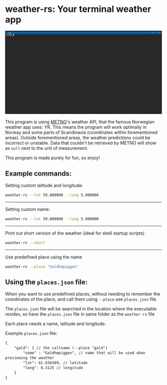 # weather-rs: Your terminal weather app 

<img src="video.gif" alt="video.gif" style="width: 700px;">

This program is using [METNO](https://en.wikipedia.org/wiki/Norwegian_Meteorological_Institute)'s weather API, that the famous Norwegian weather app uses: YR. 
This means the program will work optimally in Norway and some parts of Scandinavia (coordinates within forementioned areas). Outside forementioned areas, the weather predictions could be incorrect or unstable. Data that couldn't be retrieved by METNO will show as `null` next to the unit of measurement.

This program is made purely for fun, so enjoy!

## Example commands:

Setting custom latitude and longitude:
```sh
weather-rs --lat 59.000000 --long 5.000000
```
---
Setting custom name:
```sh
weather-rs --lat 59.000000 --long 5.000000
```
---
Print out short version of the weather (ideal for shell startup scripts)
```sh
weather-rs --short
```
---
Use predefined place using the name
```sh
weather-rs --place "Galdhøpiggen"
```

## Using the `places.json` file:
When you want to use predefined places, without needing to remember the coordinates of the place, and call them using `--place` use `places.json` file.

The `places.json` file will be searched in the location where the executable resides, so have the `places.json` file in same folder as the `weather-rs` file

Each place needs a name, latitude and longitude.

Example `places.json` file:
```jsonc
{
    "gald": { // the callname (--place "gald")
        "name" : "Galdhøpiggen", // name that will be used when previewing the weather
        "lat": 61.636389, // latitude
        "long": 8.3125 // longitude
    }
}
```
